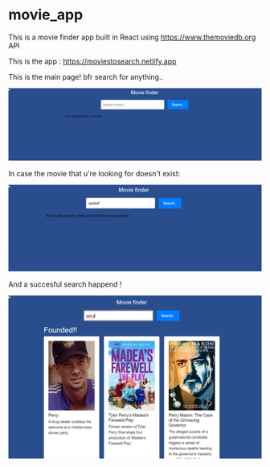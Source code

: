 # movie_app
This is a movie finder app built in React using https://www.themoviedb.org API 

This is the app : 
https://moviestosearch.netlify.app

This is the main page! bfr search for anything..

![Texto alternativo](https://github.com/DavidLuques/movie_app/blob/main/pic1.png)

In case the movie that u're looking for doesn't exist:

![](https://github.com/DavidLuques/movie_app/blob/main/pic3.png)

And a succesful search happend ! 

![](https://github.com/DavidLuques/movie_app/blob/main/pic2.png)

